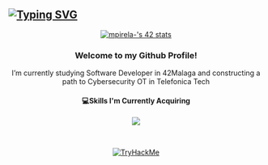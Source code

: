 
<!--- Tapping github https://github.com/DenverCoder1/readme-typing-svg -->
<a href="https://git.io/typing-svg"><img src="https://readme-typing-svg.demolab.com?font=Pixelify+Sans&size=30&pause=1000&color=90219A&random=false&width=435&lines=42M%C3%A1laga+Student!%F0%9F%91%BE;C+and+Python+Programmer" alt="Typing SVG" /></a>
 ---
<p align="center">
<a href="https://github.com/oakoudad/badge42"><img src="https://badge.mediaplus.ma/starryblue/mpirela-?1337Badge=off&UM6P=off" alt="mpirela-'s 42 stats" />
  </a>
</p>

<h3 align="center">Welcome to my Github Profile!</h3>
<p align="center">I’m currently studying Software Developer in 42Malaga and constructing a path to Cybersecurity OT in Telefonica Tech</p>

<h4 align="center">💻Skills I'm Currently Acquiring</h4>
<p align="center">
  <a href="https://skillicons.dev">
    <img src="https://skillicons.dev/icons?i=c,python,github,azure,godot" />
  </a>
</p>
<br>

<p align="center">
  <a href="https://tryhackme.com/p/pirelamxria">
    <img src="https://tryhackme-badges.s3.amazonaws.com/pirelamxria.png" alt="TryHackMe">
  </a>
</p>
